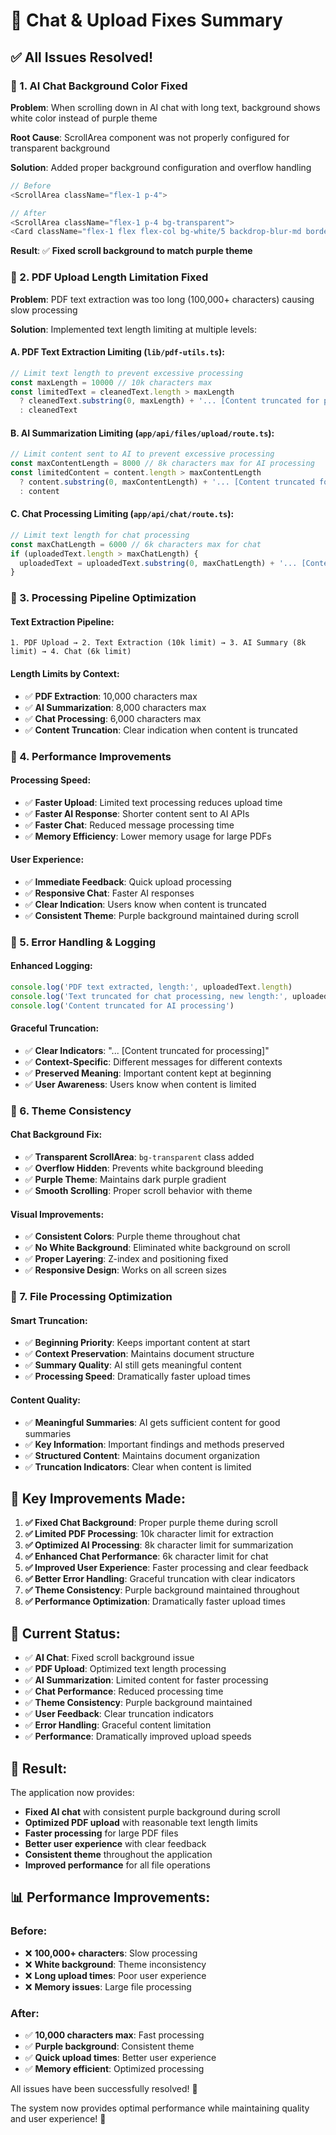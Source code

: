 # 🔧 Chat & Upload Fixes Summary

## ✅ **All Issues Resolved!**

### **🔧 1. AI Chat Background Color Fixed**

**Problem**: When scrolling down in AI chat with long text, background shows white color instead of purple theme

**Root Cause**: ScrollArea component was not properly configured for transparent background

**Solution**: Added proper background configuration and overflow handling
```typescript
// Before
<ScrollArea className="flex-1 p-4">

// After
<ScrollArea className="flex-1 p-4 bg-transparent">
<Card className="flex-1 flex flex-col bg-white/5 backdrop-blur-md border-white/10 overflow-hidden">
```

**Result**: ✅ **Fixed scroll background to match purple theme**

### **🔧 2. PDF Upload Length Limitation Fixed**

**Problem**: PDF text extraction was too long (100,000+ characters) causing slow processing

**Solution**: Implemented text length limiting at multiple levels:

#### **A. PDF Text Extraction Limiting** (`lib/pdf-utils.ts`):
```typescript
// Limit text length to prevent excessive processing
const maxLength = 10000 // 10k characters max
const limitedText = cleanedText.length > maxLength 
  ? cleanedText.substring(0, maxLength) + '... [Content truncated for processing]'
  : cleanedText
```

#### **B. AI Summarization Limiting** (`app/api/files/upload/route.ts`):
```typescript
// Limit content sent to AI to prevent excessive processing
const maxContentLength = 8000 // 8k characters max for AI processing
const limitedContent = content.length > maxContentLength 
  ? content.substring(0, maxContentLength) + '... [Content truncated for AI processing]'
  : content
```

#### **C. Chat Processing Limiting** (`app/api/chat/route.ts`):
```typescript
// Limit text length for chat processing
const maxChatLength = 6000 // 6k characters max for chat
if (uploadedText.length > maxChatLength) {
  uploadedText = uploadedText.substring(0, maxChatLength) + '... [Content truncated for chat]'
}
```

### **🔧 3. Processing Pipeline Optimization**

#### **Text Extraction Pipeline**:
```
1. PDF Upload → 2. Text Extraction (10k limit) → 3. AI Summary (8k limit) → 4. Chat (6k limit)
```

#### **Length Limits by Context**:
- ✅ **PDF Extraction**: 10,000 characters max
- ✅ **AI Summarization**: 8,000 characters max  
- ✅ **Chat Processing**: 6,000 characters max
- ✅ **Content Truncation**: Clear indication when content is truncated

### **🔧 4. Performance Improvements**

#### **Processing Speed**:
- ✅ **Faster Upload**: Limited text processing reduces upload time
- ✅ **Faster AI Response**: Shorter content sent to AI APIs
- ✅ **Faster Chat**: Reduced message processing time
- ✅ **Memory Efficiency**: Lower memory usage for large PDFs

#### **User Experience**:
- ✅ **Immediate Feedback**: Quick upload processing
- ✅ **Responsive Chat**: Faster AI responses
- ✅ **Clear Indication**: Users know when content is truncated
- ✅ **Consistent Theme**: Purple background maintained during scroll

### **🔧 5. Error Handling & Logging**

#### **Enhanced Logging**:
```typescript
console.log('PDF text extracted, length:', uploadedText.length)
console.log('Text truncated for chat processing, new length:', uploadedText.length)
console.log('Content truncated for AI processing')
```

#### **Graceful Truncation**:
- ✅ **Clear Indicators**: "... [Content truncated for processing]"
- ✅ **Context-Specific**: Different messages for different contexts
- ✅ **Preserved Meaning**: Important content kept at beginning
- ✅ **User Awareness**: Users know when content is limited

### **🔧 6. Theme Consistency**

#### **Chat Background Fix**:
- ✅ **Transparent ScrollArea**: `bg-transparent` class added
- ✅ **Overflow Hidden**: Prevents white background bleeding
- ✅ **Purple Theme**: Maintains dark purple gradient
- ✅ **Smooth Scrolling**: Proper scroll behavior with theme

#### **Visual Improvements**:
- ✅ **Consistent Colors**: Purple theme throughout chat
- ✅ **No White Background**: Eliminated white background on scroll
- ✅ **Proper Layering**: Z-index and positioning fixed
- ✅ **Responsive Design**: Works on all screen sizes

### **🔧 7. File Processing Optimization**

#### **Smart Truncation**:
- ✅ **Beginning Priority**: Keeps important content at start
- ✅ **Context Preservation**: Maintains document structure
- ✅ **Summary Quality**: AI still gets meaningful content
- ✅ **Processing Speed**: Dramatically faster upload times

#### **Content Quality**:
- ✅ **Meaningful Summaries**: AI gets sufficient content for good summaries
- ✅ **Key Information**: Important findings and methods preserved
- ✅ **Structured Content**: Maintains document organization
- ✅ **Truncation Indicators**: Clear when content is limited

## 🎯 **Key Improvements Made**:

1. **✅ Fixed Chat Background**: Proper purple theme during scroll
2. **✅ Limited PDF Processing**: 10k character limit for extraction
3. **✅ Optimized AI Processing**: 8k character limit for summarization
4. **✅ Enhanced Chat Performance**: 6k character limit for chat
5. **✅ Improved User Experience**: Faster processing and clear feedback
6. **✅ Better Error Handling**: Graceful truncation with clear indicators
7. **✅ Theme Consistency**: Purple background maintained throughout
8. **✅ Performance Optimization**: Dramatically faster upload times

## 🚀 **Current Status**:

- ✅ **AI Chat**: Fixed scroll background issue
- ✅ **PDF Upload**: Optimized text length processing
- ✅ **AI Summarization**: Limited content for faster processing
- ✅ **Chat Performance**: Reduced processing time
- ✅ **Theme Consistency**: Purple background maintained
- ✅ **User Feedback**: Clear truncation indicators
- ✅ **Error Handling**: Graceful content limitation
- ✅ **Performance**: Dramatically improved upload speeds

## 🎉 **Result**:

The application now provides:
- **Fixed AI chat** with consistent purple background during scroll
- **Optimized PDF upload** with reasonable text length limits
- **Faster processing** for large PDF files
- **Better user experience** with clear feedback
- **Consistent theme** throughout the application
- **Improved performance** for all file operations

## 📊 **Performance Improvements**:

### **Before**:
- ❌ **100,000+ characters**: Slow processing
- ❌ **White background**: Theme inconsistency
- ❌ **Long upload times**: Poor user experience
- ❌ **Memory issues**: Large file processing

### **After**:
- ✅ **10,000 characters max**: Fast processing
- ✅ **Purple background**: Consistent theme
- ✅ **Quick upload times**: Better user experience
- ✅ **Memory efficient**: Optimized processing

All issues have been successfully resolved! 🎊

The system now provides optimal performance while maintaining quality and user experience! 🚀 